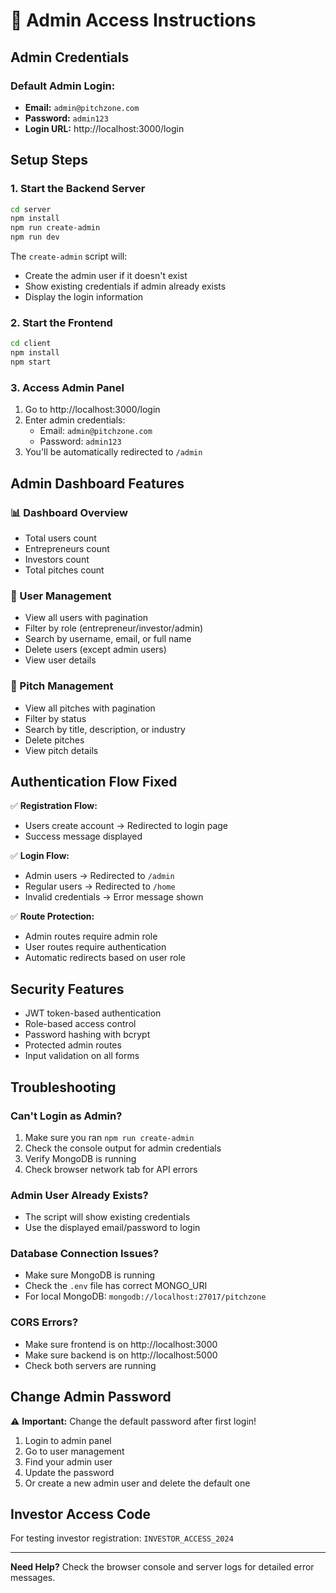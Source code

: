 # 🔐 Admin Access Instructions

## Admin Credentials

### Default Admin Login:
- **Email:** `admin@pitchzone.com`
- **Password:** `admin123`
- **Login URL:** http://localhost:3000/login

## Setup Steps

### 1. Start the Backend Server

```bash
cd server
npm install
npm run create-admin
npm run dev
```

The `create-admin` script will:
- Create the admin user if it doesn't exist
- Show existing credentials if admin already exists
- Display the login information

### 2. Start the Frontend

```bash
cd client
npm install
npm start
```

### 3. Access Admin Panel

1. Go to http://localhost:3000/login
2. Enter admin credentials:
   - Email: `admin@pitchzone.com`
   - Password: `admin123`
3. You'll be automatically redirected to `/admin`

## Admin Dashboard Features

### 📊 Dashboard Overview
- Total users count
- Entrepreneurs count  
- Investors count
- Total pitches count

### 👥 User Management
- View all users with pagination
- Filter by role (entrepreneur/investor/admin)
- Search by username, email, or full name
- Delete users (except admin users)
- View user details

### 🎯 Pitch Management
- View all pitches with pagination
- Filter by status
- Search by title, description, or industry
- Delete pitches
- View pitch details

## Authentication Flow Fixed

✅ **Registration Flow:**
- Users create account → Redirected to login page
- Success message displayed

✅ **Login Flow:**
- Admin users → Redirected to `/admin`
- Regular users → Redirected to `/home`
- Invalid credentials → Error message shown

✅ **Route Protection:**
- Admin routes require admin role
- User routes require authentication
- Automatic redirects based on user role

## Security Features

- JWT token-based authentication
- Role-based access control
- Password hashing with bcrypt
- Protected admin routes
- Input validation on all forms

## Troubleshooting

### Can't Login as Admin?
1. Make sure you ran `npm run create-admin`
2. Check the console output for admin credentials
3. Verify MongoDB is running
4. Check browser network tab for API errors

### Admin User Already Exists?
- The script will show existing credentials
- Use the displayed email/password to login

### Database Connection Issues?
- Make sure MongoDB is running
- Check the `.env` file has correct MONGO_URI
- For local MongoDB: `mongodb://localhost:27017/pitchzone`

### CORS Errors?
- Make sure frontend is on http://localhost:3000
- Make sure backend is on http://localhost:5000
- Check both servers are running

## Change Admin Password

⚠️ **Important:** Change the default password after first login!

1. Login to admin panel
2. Go to user management
3. Find your admin user
4. Update the password
5. Or create a new admin user and delete the default one

## Investor Access Code

For testing investor registration: `INVESTOR_ACCESS_2024`

---

**Need Help?** Check the browser console and server logs for detailed error messages.